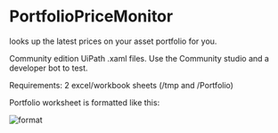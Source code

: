 # PortfolioPriceMonitor
looks up the latest prices on your asset portfolio for you. 

Community edition UiPath .xaml files. Use the Community studio and a developer bot to test. 

Requirements: 2 excel/workbook sheets (/tmp and /Portfolio)

Portfolio worksheet is formatted like this: 

![format](https://imgur.com/FYMTE87)
